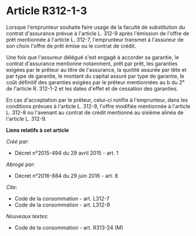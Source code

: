 # Article R312-1-3

Lorsque l'emprunteur souhaite faire usage de la faculté de substitution du contrat d'assurance prévue à l'article L. 312-9
après l'émission de l'offre de prêt mentionnée à l'article L. 312-7, l'emprunteur transmet à l'assureur de son choix l'offre
de prêt émise ou le contrat de crédit. 

Une fois que l'assureur délégué s'est engagé à accorder sa garantie, le contrat d'assurance mentionne notamment, prêt par
prêt, les garanties exigées par le prêteur au titre de l'assurance, la quotité assurée par tête et par type de garantie, le
montant du capital assuré par type de garantie, le coût définitif des garanties exigées par le prêteur mentionnées au b du 2°
de l'article R. 312-1-2 et les dates d'effet et de cessation des garanties. 

En cas d'acceptation par le prêteur, celui-ci notifie à l'emprunteur, dans les conditions prévues à l'article L. 312-9,
l'offre modifiée mentionnée à l'article L. 312-8 ou l'avenant au contrat de crédit mentionné au sixième alinéa de l'article
L. 312-9.

**Liens relatifs à cet article**

_Créé par_:

  - Décret n°2015-494 du 29 avril 2015 - art. 1

_Abrogé par_:

  - Décret n°2016-884 du 29 juin 2016 - art. 8

_Cite_:

  - Code de la consommation - art. L312-7
  - Code de la consommation - art. L312-9

_Nouveaux textes_:

  - Code de la consommation - art. R313-24 (M)
